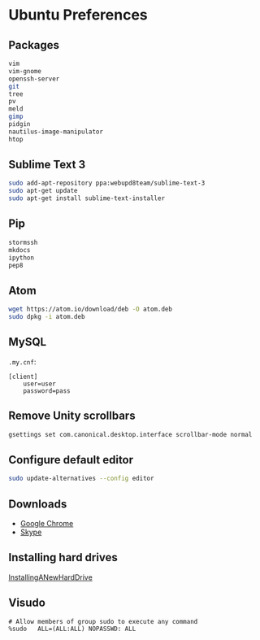 # Ubuntu Preferences

## Packages

```bash
vim
vim-gnome
openssh-server
git
tree
pv
meld
gimp
pidgin
nautilus-image-manipulator
htop
```

## Sublime Text 3

```bash
sudo add-apt-repository ppa:webupd8team/sublime-text-3
sudo apt-get update
sudo apt-get install sublime-text-installer
```

## Pip

```bash
stormssh
mkdocs
ipython
pep8
```

## Atom

```bash
wget https://atom.io/download/deb -O atom.deb
sudo dpkg -i atom.deb
```

## MySQL

`.my.cnf`:

```
[client]
    user=user
    password=pass
```

## Remove Unity scrollbars

```bash
gsettings set com.canonical.desktop.interface scrollbar-mode normal
```

## Configure default editor

```bash
sudo update-alternatives --config editor
```

## Downloads

- [Google Chrome](https://www.google.co.uk/intl/en_uk/chrome/browser/)
- [Skype](https://www.skype.com/en/download-skype/skype-for-linux/downloading/?type=ubuntu64)

## Installing hard drives

[InstallingANewHardDrive](https://help.ubuntu.com/community/InstallingANewHardDrive)

## Visudo

```
# Allow members of group sudo to execute any command                            
%sudo   ALL=(ALL:ALL) NOPASSWD: ALL
```
